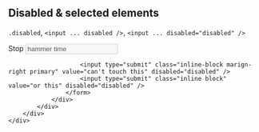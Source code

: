 <div class="doc-content">
	<div class="line-gutters">
		<div class="unit size1of3">
			<h2>Disabled & selected elements</h2>
            <p><code>.disabled</code>, <code>&lt;input ... disabled /&gt;</code>, <code>&lt;input ... disabled="disabled" /&gt;</code></p>
		</div>
		<div class="unit lastUnit">
			<div class="doc-box">
				<div class="doc-content">
					<form class="span-60">
						<label for="address">Stop</label>
						<input id="address" value="hammer time" type="text" disabled />

                        <input type="submit" class="inline-block marign-right primary" value="can't touch this" disabled="disabled" />
                        <input type="submit" class="inline block" value="or this" disabled="disabled" />
					</form>
				</div>
			</div>
		</div>
	</div>
</div>
